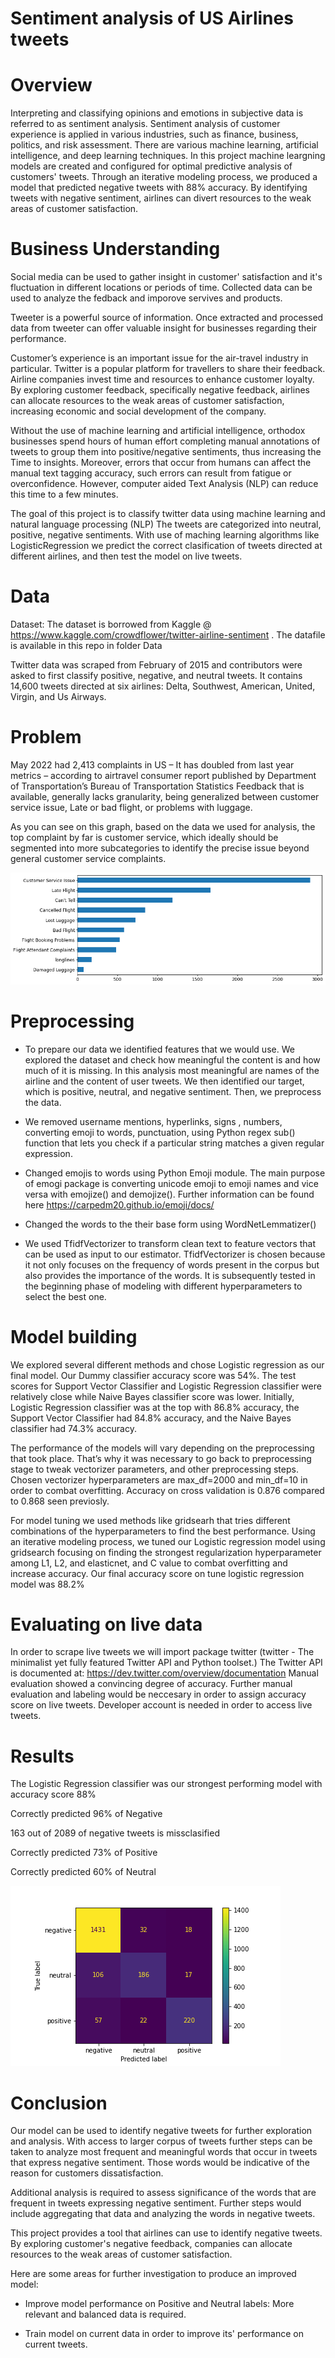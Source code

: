 # Sentiment analysis of US Airlines tweets


# Overview

Interpreting and classifying opinions and emotions in subjective data is referred to as sentiment analysis. Sentiment analysis of customer experience is applied in various industries, such as finance, business, politics, and risk assessment. There are various machine learning, artificial intelligence, and deep learning techniques. In this project machine leargning models are created and configured for optimal predictive analysis of customers' tweets. Through an iterative modeling process, we produced a model that predicted negative tweets with 88% accuracy. By identifying tweets with negative sentiment, airlines can divert resources to the weak areas of customer satisfaction.

# Business Understanding

Social media can be used to gather insight in customer' satisfaction and it's fluctuation in different locations or periods of time. Collected data can be used to analyze the fedback and imporove servives and products.

Tweeter is a powerful source of information. Once extracted and processed data from tweeter can offer valuable insight for businesses regarding their performance.

Customer’s experience is an important issue for the air-travel industry in particular. Twitter is a popular platform for travellers to share their feedback. Airline companies invest time and resources to enhance customer loyalty. By exploring customer feedback, specifically negative feedback, airlines can allocate resources to the weak areas of customer satisfaction, increasing economic and social development of the company.

Without the use of machine learning and artificial intelligence, orthodox businesses spend hours of human effort completing manual annotations of tweets to group them into positive/negative sentiments, thus increasing the Time to insights. Moreover, errors that occur from humans can affect the manual text tagging accuracy, such errors can result from fatigue or overconfidence. However, computer aided Text Analysis (NLP) can reduce this time to a few minutes.

The goal of this project is to classify twitter data using machine learning and natural language processing (NLP) The tweets are categorized into neutral, positive, negative sentiments. With use of maching learning algorithms like LogisticRegression we  predict the correct clasification of tweets directed at different airlines, and then test the model on live tweets.

# Data

Dataset: The dataset is borrowed from Kaggle @ https://www.kaggle.com/crowdflower/twitter-airline-sentiment . The datafile is available in this repo in folder Data

Twitter data was scraped from February of 2015 and contributors were asked to first classify positive, negative, and neutral tweets. It contains 14,600 tweets directed at six airlines: Delta, Southwest, American, United, Virgin, and Us Airways.

# Problem

May 2022 had 2,413 complaints in US – It has doubled from last year metrics – according to airtravel consumer report published by Department of Transportation’s Bureau of Transportation Statistics Feedback that is available, generally lacks granularity, being generalized between customer service issue, Late or bad flight, or problems with luggage.

As you can see on this graph, based on the data we used for analysis, the top complaint by far is customer service, which ideally should be segmented into more subcategories to identify the precise issue beyond general customer service complaints.

![Negative reasons](./visualizations/us-airlines/reason1.png)


# Preprocessing

-	To prepare our data we identified features that we would use. We explored the dataset and check how meaningful the content is and how much of it is missing. In this analysis most meaningful are names of the airline and the content of user tweets.  We then identified our target, which is positive, neutral, and negative sentiment. Then, we preprocess the data.

-	We removed username mentions, hyperlinks, signs , numbers, converting emoji to words, punctuation, using Python regex sub() function that lets you check if a particular string matches a given regular expression.

-	Changed emojis to words using Python Emoji module. The main purpose of emogi package is converting unicode emoji to emoji names and vice versa with emojize() and demojize(). Further information can be found here https://carpedm20.github.io/emoji/docs/

-	 Changed the words to the their base form using WordNetLemmatizer()

-  We used TfidfVectorizer to transform clean text to feature vectors that can be used as input to our estimator. TfidfVectorizer is chosen because it not only focuses on the frequency of words present in the corpus but also provides the importance of the words. It is subsequently tested in the beginning phase of modeling with different hyperparameters to select the best one.


# Model building

We explored several different methods and chose Logistic regression as our final model. Our Dummy classifier accuracy score was 54%. The test scores for Support Vector Classifier and Logistic Regression classifier were relatively close while Naive Bayes classifier score was lower. Initially, Logistic Regression classifier was at the top with 86.8% accuracy, the Support Vector Classifier had 84.8% accuracy, and the Naive Bayes classifier had 74.3% accuracy.

The performance of the models will vary depending on the preprocessing that took place. That’s why it was necessary to go back to preprocessing stage to tweak vectorizer parameters, and other preprocessing steps. Chosen vectorizer hyperparameters are max_df=2000 and min_df=10 in order to combat overfitting. Accuracy on cross validation is 0.876 compared to 0.868 seen previosly. 

For model tuning we used methods like gridsearh that tries different combinations of the hyperparameters to find the best performance. Using an iterative modeling process, we tuned our Logistic regression model using gridsearch focusing on finding the strongest regularization hyperparameter among L1, L2, and elasticnet, and C value to combat overfitting and increase accuracy. Our final accuracy score on tune logistic regression model was 88.2%


# Evaluating on live data

In order to scrape live tweets we will import package twitter (twitter - The minimalist yet fully featured Twitter API and Python toolset.) The Twitter API is documented at: https://dev.twitter.com/overview/documentation
Manual evaluation showed
a convincing degree of accuracy. Further manual evaluation and labeling would be neccesary in order to assign accuracy score on live tweets.
Developer account is needed in order to access live tweets.


# Results

The Logistic Regression classifier was our strongest performing model with accuracy score 88%

Correctly predicted 96% of Negative

163 out of 2089 of negative tweets is missclasified

Correctly predicted 73% of Positive

Correctly predicted 60% of Neutral

![Confusion Matrix](./visualizations/us-airlines/confusion.png)


# Conclusion

Our model can be used to identify negative tweets for further exploration and analysis. With access to larger corpus of tweets further steps can be taken to analyze most frequent and meaningful words that occur in tweets that express negative sentiment. Those words would be indicative of the reason for customers dissatisfaction.

Additional analysis is required to assess significance of the words that are frequent in tweets expressing negative sentiment. Further steps would include aggregating that data and analyzing the words in negative tweets.

This project provides a tool that airlines can use to identify negative tweets. By exploring customer's negative feedback, companies can allocate resources to the weak areas of customer satisfaction.

Here are some areas for further investigation to produce an improved model:

- Improve model performance on Positive and Neutral labels: More relevant and balanced data is required.

- Train model on current data in order to improve its' performance on current tweets.
